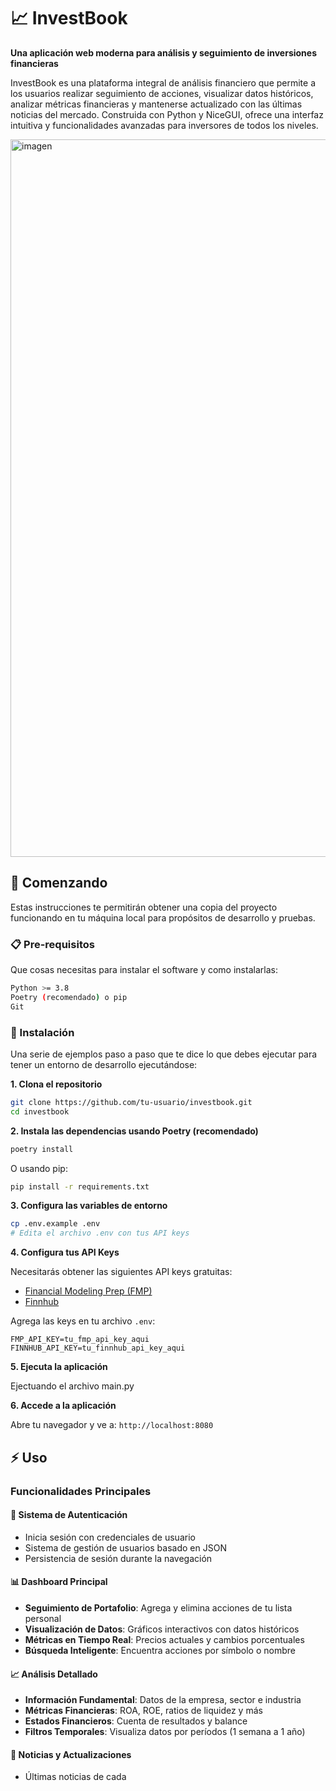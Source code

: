 # 📈 InvestBook

**Una aplicación web moderna para análisis y seguimiento de inversiones financieras**

InvestBook es una plataforma integral de análisis financiero que permite a los usuarios realizar seguimiento de acciones, visualizar datos históricos, analizar métricas financieras y mantenerse actualizado con las últimas noticias del mercado. Construida con Python y NiceGUI, ofrece una interfaz intuitiva y funcionalidades avanzadas para inversores de todos los niveles.

<img width="2543" height="1148" alt="imagen" src="https://github.com/user-attachments/assets/3c4a55c5-2ba1-47e5-8bed-509909a3c609" />


## 🚀 Comenzando

Estas instrucciones te permitirán obtener una copia del proyecto funcionando en tu máquina local para propósitos de desarrollo y pruebas.

### 📋 Pre-requisitos

Que cosas necesitas para instalar el software y como instalarlas:

```bash
Python >= 3.8
Poetry (recomendado) o pip
Git
```

### 🔧 Instalación

Una serie de ejemplos paso a paso que te dice lo que debes ejecutar para tener un entorno de desarrollo ejecutándose:

**1. Clona el repositorio**
```bash
git clone https://github.com/tu-usuario/investbook.git
cd investbook
```

**2. Instala las dependencias usando Poetry (recomendado)**
```bash
poetry install
```

O usando pip:
```bash
pip install -r requirements.txt
```

**3. Configura las variables de entorno**
```bash
cp .env.example .env
# Edita el archivo .env con tus API keys
```

**4. Configura tus API Keys**

Necesitarás obtener las siguientes API keys gratuitas:
- [Financial Modeling Prep (FMP)](https://financialmodelingprep.com/developer/docs)
- [Finnhub](https://finnhub.io/docs/api)

Agrega las keys en tu archivo `.env`:
```
FMP_API_KEY=tu_fmp_api_key_aqui
FINNHUB_API_KEY=tu_finnhub_api_key_aqui
```

**5. Ejecuta la aplicación**

Ejectuando el archivo main.py


**6. Accede a la aplicación**

Abre tu navegador y ve a: `http://localhost:8080`

## ⚡ Uso

### Funcionalidades Principales

#### 🔐 Sistema de Autenticación
- Inicia sesión con credenciales de usuario
- Sistema de gestión de usuarios basado en JSON
- Persistencia de sesión durante la navegación

#### 📊 Dashboard Principal
- **Seguimiento de Portafolio**: Agrega y elimina acciones de tu lista personal
- **Visualización de Datos**: Gráficos interactivos con datos históricos
- **Métricas en Tiempo Real**: Precios actuales y cambios porcentuales
- **Búsqueda Inteligente**: Encuentra acciones por símbolo o nombre

#### 📈 Análisis Detallado
- **Información Fundamental**: Datos de la empresa, sector e industria
- **Métricas Financieras**: ROA, ROE, ratios de liquidez y más
- **Estados Financieros**: Cuenta de resultados y balance
- **Filtros Temporales**: Visualiza datos por períodos (1 semana a 1 año)

#### 📰 Noticias y Actualizaciones
- Últimas noticias de cada

